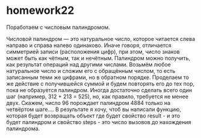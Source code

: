 # homework22

Поработаем с числовым палиндромом.

Числовой палиндром — это натуральное число, которое читается слева направо и справа налево одинаково. Иначе говоря, отличается симметрией записи (расположения цифр),
при этом, число знаков может быть как чётным, так и нечётным.
Палиндром можно получить, как результат операций над другими числами. Возьмём любое натуральное число и сложим его с обращённым числом, то есть записанным теми же цифрами,
но в обратном порядке. Проделаем то же действие с получившейся суммой и будем повторять его до тех пор, пока не образуется палиндром. Иногда достаточно сделать
всего один шаг (например, 312 + 213 = 525), но, как правило, требуется не менее двух. Скажем, число 96 порождает палиндром 4884 только на четвёртом шаге....
В результате я хочу, чтоб вы написали функцию, которая будет возвращать объект где будет свойство result - и это будет палиндром и свойство steps - это число вызовов
до нахождения палиндрома.
